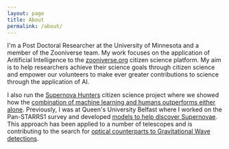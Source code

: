 ```yaml
---
layout: page
title: About
permalink: /about/
---
```


I'm a Post Doctoral Researcher at the University of Minnesota and a member of the Zooniverse team.  My work focuses on the application of Aritificial Intelligence to the [zooniverse.org][zoo] citizen science platform.  My aim is to help researchers achieve their science goals through citizen science and  empower our volunteers to make ever greater contributions to science through the application of AI.

I also run the [Supernova Hunters][snhunters] citizen science project where we showed how the [combination of machine learning and humans outperforms either alone][snhunters_paper].  Previously, I was at Queen's University Belfast where I worked on the Pan-STARRS1 survey and developed [models to help discover Supernovae][ps1_ml].  This approach has been applied to a number of telescopes and is contributing to the search for [optical counterparts to Gravitational Wave detections][gw_followup].

[zoo]: https://www.zooniverse.org/
[snhunters]: https://www.zooniverse.org/projects/dwright04/supernova-hunters 
[snhunters_paper]: https://academic.oup.com/mnras/article/472/2/1315/3979473
[ps1_ml]: https://arxiv.org/abs/1501.05470
[gw_followup]: https://iopscience.iop.org/article/10.3847/2041-8205/827/2/L40
